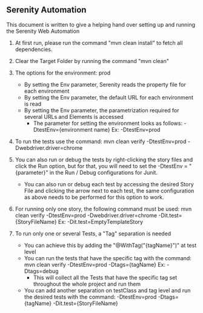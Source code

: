 ## Serenity Automation

This document is written to give a helping hand over setting up and running the Serenity Web Automation

1. At first run, please run the command "mvn clean install" to fetch all dependencies.

2. Clear the Target Folder by running the command "mvn clean"

3. The options for the environment: prod
    - By setting the Env parameter, Serenity reads the property file for each environment
    - By setting the Env parameter, the default URL for each environment is read
    - By setting the Env parameter, the parametrization required for several URLs and Elements is accessed
        - The parameter for setting the environment looks as follows: -DtestEnv={environment name} Ex: -DtestEnv=prod

4. To run the tests use the command: mvn clean verify -DtestEnv=prod -Dwebdriver.driver=chrome

5. You can also run or debug the tests by right-clicking the story files and click the Run option, but for that, you will need to set the -DtestEnv = "{parameter}" in the Run / Debug configurations for Junit.
    - You can also run or debug each test by accessing the desired Story File and clicking the arrow next to each test, the same configuration as above needs to be performed for this option to work.

6. For running only one story, the following command must be used: mvn clean verify -DtestEnv=prod -Dwebdriver.driver=chrome -Dit.test={StoryFileName} Ex: -Dit.test=EmptyTemplateStory

7. To run only one or several Tests, a "Tag" separation is needed
    - You can achieve this by adding the "@WithTag("{tagName}")" at test level
    - You can run the tests that have the specific tag with the command: mvn clean verify -DtestEnv=prod -Dtags={tagName} Ex: -Dtags=debug
        - This will collect all the Tests that have the specific tag set throughout the whole project and run them
    - You can add another separation on testClass and tag level and run the desired tests with the command: -DtestEnv=prod -Dtags={tagName} -Dit.test={StoryFileName}
    